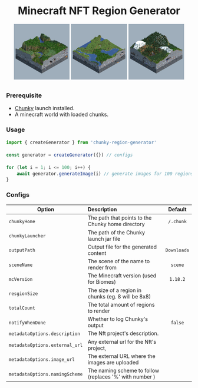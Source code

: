 <div align="center">
    <h1>Minecraft NFT Region Generator</h1>
    <img src="assets/region1.png" alt="Logo" width="30%">
    <img src="assets/region2.png" alt="Logo" width="30%">
    <img src="assets/region3.png" alt="Logo" width="30%">
</div>

##

### Prerequisite

-   [Chunky](https://chunky-dev.github.io/docs/) launch installed.
-   A minecraft world with loaded chunks.

### Usage

```js
import { createGenerator } from 'chunky-region-generator'

const generator = createGenerator({}) // configs

for (let i = 1; i <= 100; i++) {
	await generator.generateImage(i) // generate images for 100 regions
}
```

### Configs

| Option                         | Description                                             |   Default   |
| ------------------------------ | :------------------------------------------------------ | :---------: |
| `chunkyHome`                   | The path that points to the Chunky home directory       |  `/.chunk`  |
| `chunkyLauncher`               | The path of the Chunky launch jar file                  |             |
| `outputPath`                   | Output file for the generated content                   | `Downloads` |
| `sceneName`                    | The scene of the name to render from                    |   `scene`   |
| `mcVersion`                    | The Minecraft version (used for Biomes)                 |  `1.18.2`   |
| `resgionSize`                  | The size of a region in chunks (eg. 8 will be 8x8)      |             |
| `totalCount`                   | The total amount of regions to render                   |             |
| `notifyWhenDone`               | Whether to log Chunky's output                          |   `false`   |
| `metadataOptions.description`  | The Nft project's description.                          |             |
| `metadataOptions.external_url` | Any external url for the Nft's project,                 |             |
| `metadataOptions.image_url`    | The external URL where the images are uploaded          |             |
| `metadataOptions.namingScheme` | The naming scheme to follow (replaces '%' with number ) |             |
